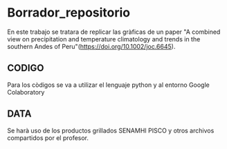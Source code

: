 # Borrador_repositorio
En este trabajo se tratara de replicar las gràficas de un paper "A combined view on precipitation and 
temperature climatology and trends in the southern Andes of Peru"(https://doi.org/10.1002/joc.6645).
## CODIGO
Para los còdigos se va a utilizar el lenguaje python y al entorno Google Colaboratory
## DATA
Se harà uso de los productos grillados SENAMHI PISCO y otros archivos compartidos por el profesor.
